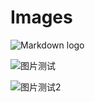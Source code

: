 # Images

![Markdown logo](http://bit.do/how-to-markdown)

![图片测试](‪C:/Users/Programmer/Desktop/DxT.jpg "龙与虎")

![图片测试2][Red]

[Red]: ‪C:/Users/Programmer/Desktop/R.jpg
<!--测试均通过-->